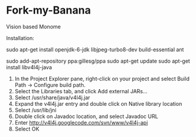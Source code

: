 Fork-my-Banana
==============

Vision based Monome

Installation:

sudo apt-get install openjdk-6-jdk libjpeg-turbo8-dev build-essential ant

sudo add-apt-repository ppa:gillesg/ppa
sudo apt-get update
sudo apt-get install libv4l4j-java

1. In the Project Explorer pane, right-click on your project and select Build Path -> Configure build path.
2. Select the Libraries tab, and click Add external JARs...
3. Select /usr/share/java/v4l4j.jar
4. Expand the v4l4j.jar entry and double click on Native library location
5. Select /usr/lib/jni
6. Double click on Javadoc location, and select Javadoc URL
7. Enter http://v4l4j.googlecode.com/svn/www/v4l4j-api
8. Select OK
